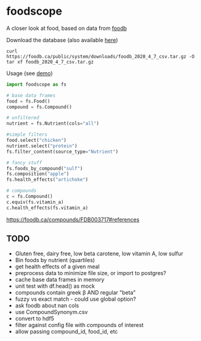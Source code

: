# foodscope

A closer look at food, based on data from [foodb](https://foodb.ca/)

Download the database (also available
[here](https://foodscope.blob.core.windows.net/data/foodb_2020_4_7_csv.tar.gz))
```
curl https://foodb.ca/public/system/downloads/foodb_2020_4_7_csv.tar.gz -O
tar xf foodb_2020_4_7_csv.tar.gz
```

Usage (see [demo](foodscope/demo.py))

```python
import foodscope as fs

# base data frames
food = fs.Food()
compound = fs.Compound()

# unfiltered
nutrient = fs.Nutrient(cols="all")

#simple filters
food.select("chicken")
nutrient.select("protein")
fs.filter_content(source_type="Nutrient")

# fancy stuff
fs.foods_by_compound("sulf")
fs.composition("apple")
fs.health_effects("artichoke")

# compounds
c = fs.Compound()
c.equiv(fs.vitamin_a)
c.health_effects(fs.vitamin_a)
```

https://foodb.ca/compounds/FDB003717#references

## TODO
- Gluten free, dairy free, low beta carotene, low vitamin A, low sulfur
- Bin foods by nutrient (quartiles)
- get health effects of a given meal
- preprocess data to minimize file size, or import to postgres?
- cache base data frames in memory
- unit test with df.head() as mock
- compounds contain greek β AND regular "beta"
- fuzzy vs exact match - could use global option?
- ask foodb about nan cols
- use CompoundSynonym.csv
- convert to hdf5
- filter against config file with compounds of interest
- allow passing compound_id, food_id, etc
